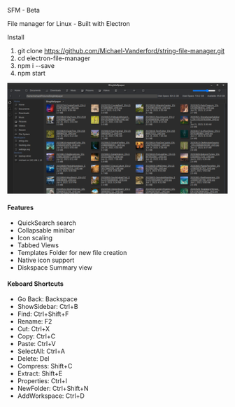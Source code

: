 
SFM - Beta

File manager for Linux - Built with Electron

Install

1. git clone https://github.com/Michael-Vanderford/string-file-manager.git
2. cd electron-file-manager
3. npm i --save
4. npm start


![Screenshot 1](assets/screenshots/screenshot1.png?raw=true)

<!-- ![Screenshot 2](/screenshots/screenshot_2.png?raw=true)

![Screenshot 3](/screenshots/screenshot_3.png?raw=true) -->


<h4>Features</h4>

<ul>
    <li>QuickSearch search</li>
    <li>Collapsable minibar</li>
    <li>Icon scaling</li>
    <li>Tabbed Views</li>
    <!-- <li>Audio playback</li> -->
    <!-- <li>Audio or Video to Audio conversion - Requires ffmpeg</li> -->
    <li>Templates Folder for new file creation</li>
    <li>Native icon support</li>
    <li>Diskspace Summary view</li>
</ul>

<h4>Keboard Shortcuts</h4>

<ul>
    <li>Go Back: Backspace</li>
    <!-- <li>ShowWorkspace: Alt+W</li> -->
    <li>ShowSidebar: Ctrl+B</li>
    <li>Find: Ctrl+Shift+F</li>
    <li>Rename: F2</li>
    <li>Cut: Ctrl+X</li>
    <li>Copy: Ctrl+C</li>
    <li>Paste: Ctrl+V</li>
    <li>SelectAll: Ctrl+A</li>
    <li>Delete: Del</li>
    <li>Compress: Shift+C</li>
    <li>Extract: Shift+E</li>
    <li>Properties: Ctrl+I</li>
    <li>NewFolder: Ctrl+Shift+N</li>
    <li>AddWorkspace: Ctrl+D</li>
</ul>






<!-- Stack
<ul>
    <li><a href="https://nodejs.org/en/">nodejs</a></li>
    <li><a href="https://github.com/electron/electron">electron</li>
    <li><a href="https://semantic-ui.com">semantic-ui</a></li>
    <li><a href="https://www.chartjs.org/">chartjs</a></li>
    <li><a href="https://dragselect.com/">dragselect</a></li>
    <li><a href="https://craig.is/killing/mice">mousetrap</a></li>
    <li><a href="https://www.npmjs.com/package/open">open</a></li>
    <li><a href="https://www.npmjs.com/package/mime-types">mime-types</a></li>
    <li><a href="https://webpack.js.org/">webpack</a></li>
    <li><a href="https://icons.getbootstrap.com/">bootstrap-icons</a></li>
    <li><a href="https://getbootstrap.com/">bootstrap</a></li>
    <li><a href="https://jquery.com/">jquery - legacy</a></li>
</ul> -->


